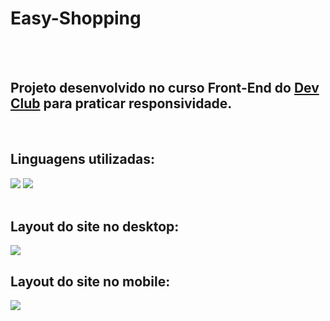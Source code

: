 <h1 text-align:center> Easy-Shopping </h1>
</br>
</br>


<h2> Projeto desenvolvido no curso Front-End do <a href="https://rodolfomori.com.br/devclub">Dev Club</a> para praticar responsividade.</h2> 
</br>


<div style="display-block">
  <h2> Linguagens utilizadas: </h2>
  <img src="https://img.shields.io/badge/HTML5-E34F26?style=for-the-badge&logo=html5&logoColor=white"/>
  <img src="https://img.shields.io/badge/CSS3-1572B6?style=for-the-badge&logo=css3&logoColor=white"/>
 </div>
 </br>
 
<h2> Layout do site no desktop: </h2>
<img src="https://github.com/Beatrizsantos1/Easy-Shopping/blob/master/img/Shopping%20via%20desktop%20illustration.png?raw=true">
 </br>
 
<h2> Layout do site no mobile: </h2>
<img src="https://github.com/Beatrizsantos1/Easy-Shopping/blob/master/img/Shopping%20via%20mobile%20illustration.png?raw=true"/>
